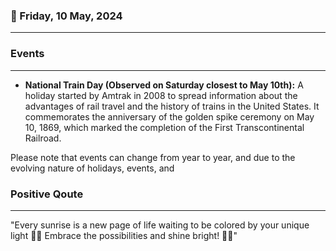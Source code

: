 ### 📅 Friday, 10 May, 2024
------
### Events
------
- **National Train Day (Observed on Saturday closest to May 10th):** A holiday started by Amtrak in 2008 to spread information about the advantages of rail travel and the history of trains in the United States. It commemorates the anniversary of the golden spike ceremony on May 10, 1869, which marked the completion of the First Transcontinental Railroad.

Please note that events can change from year to year, and due to the evolving nature of holidays, events, and
### Positive Qoute
------
"Every sunrise is a new page of life waiting to be colored by your unique light 🌅✨ Embrace the possibilities and shine bright! 💖🚀"
